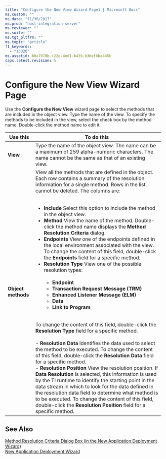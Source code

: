 ```yaml
---
title: "Configure the New View Wizard Page1 | Microsoft Docs"
ms.custom: ""
ms.date: "11/30/2017"
ms.prod: "host-integration-server"
ms.reviewer: ""
ms.suite: ""
ms.tgt_pltfrm: ""
ms.topic: "article"
f1_keywords: 
  - "15320"
ms.assetid: b0a7978b-c22e-4ed1-b439-b36ef6ba445b
caps.latest.revision: 5
---
```

# Configure the New View Wizard Page
Use the **Configure the New View** wizard page to select the methods that are included in the object view. Type the name of the view. To specify the methods to be included in the view, select the check box by the method name. Double-click the method name to edit it.  
  
|Use this|To do this|  
|--------------|----------------|  
|**View**|Type the name of the object view. The name can be a maximum of 259 alpha-numeric characters. The name cannot be the same as that of an existing view.|  
|**Object methods**|View all the methods that are defined in the object. Each row contains a summary of the resolution information for a single method. Rows in the list cannot be deleted. The columns are:<br /><br /> <ul><li>**Include** Select this option to include the method in the object view.</li><li>**Method** View the name of the method. Double-click the method name displays the **Method Resolution Criteria** dialog.</li><li>**Endpoints** View one of the endpoints defined in the local environment associated with the view. To change the content of this field, double-click the **Endpoints** field for a specific method.</li><li>**Resolution Type** View one of the possible resolution types:<br /><br /> <ul><li>**Endpoint**</li><li>**Transaction Request Message (TRM)**</li><li>**Enhanced Listener Message (ELM)**</li><li>**Data**</li><li>**Link to Program**</li></ul></li></ul><br /> To change the content of this field, double-click the **Resolution Type** field for a specific method.<br /><br /> -   **Resolution Data** Identifies the data used to select the method to be executed. To change the content of this field, double-click the **Resolution Data** field for a specific method.<br />-   **Resolution Position** View the resolution position. If **Data Resolution** is selected, this information is used by the TI runtime to identify the starting point in the data stream in which to look for the data defined in the resolution data field to determine what method is to be executed. To change the content of this field, double-click the **Resolution Position** field for a specific method.|  
  
## See Also  
 [Method Resolution Criteria Dialog Box (in the New Application Deployment Wizard)](../core/0c5ce002-0c88-464e-bbc9-6ad86da185d9.md)   
 [New Application Deployment Wizard](../core/new-application-deployment-wizard2.md)
